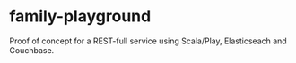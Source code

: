 # family-playground
Proof of concept for a REST-full service using Scala/Play, Elasticseach and Couchbase.
